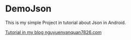 # DemoJson
This is my simple Project in tutorial about Json in Android.

[Tutorial in my blog nguyuenvanquan7826.com](http://nguyenvanquan7826.com/2015/08/17/android-json-trong-android-phan-1-json-va-cach-xuat-json-bang-php/)
